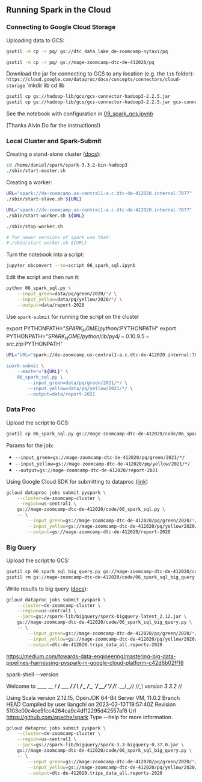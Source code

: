 ## Running Spark in the Cloud

### Connecting to Google Cloud Storage 

Uploading data to GCS:

```bash
gsutil -m cp -r pq/ gs://dtc_data_lake_de-zoomcamp-nytaxi/pq

gsutil -m cp -r pq/ gs://mage-zoomcamp-dtc-de-412020/pq
```

Download the jar for connecting to GCS to any location (e.g. the `lib` folder):
`https://cloud.google.com/dataproc/docs/concepts/connectors/cloud-storage`
`mkdir lib
cd lib


```bash
gsutil cp gs://hadoop-lib/gcs/gcs-connector-hadoop3-2.2.5.jar
gsutil cp gs://hadoop-lib/gcs/gcs-connector-hadoop3-2.2.5.jar gcs-connector-hadoop3-2.2.5.jar
```

See the notebook with configuration in [09_spark_gcs.ipynb](09_spark_gcs.ipynb)

(Thanks Alvin Do for the instructions!)


### Local Cluster and Spark-Submit

Creating a stand-alone cluster ([docs](https://spark.apache.org/docs/latest/spark-standalone.html)):

```bash
cd /home/daniel/spark/spark-3.3.2-bin-hadoop3
./sbin/start-master.sh
```

Creating a worker:

```bash
URL="spark://de-zoomcamp.us-central1-a.c.dtc-de-412020.internal:7077"
./sbin/start-slave.sh ${URL}

URL="spark://de-zoomcamp.us-central1-a.c.dtc-de-412020.internal:7077"
./sbin/start-worker.sh ${URL}

./sbin/stop-worker.sh

# for newer versions of spark use that:
#./sbin/start-worker.sh ${URL}
```

Turn the notebook into a script:

```bash
jupyter nbconvert --to=script 06_spark_sql.ipynb
```

Edit the script and then run it:

```bash 
python 06_spark_sql.py \
    --input_green=data/pq/green/2020/*/ \
    --input_yellow=data/pq/yellow/2020/*/ \
    --output=data/report-2020
```

Use `spark-submit` for running the script on the cluster


export PYTHONPATH="${SPARK_HOME}/python/:$PYTHONPATH"
export PYTHONPATH="${SPARK_HOME}/python/lib/py4j-0.10.9.5-src.zip:$PYTHONPATH"

```bash
URL="URL="spark://de-zoomcamp.us-central1-a.c.dtc-de-412020.internal:7077"

spark-submit \
    --master="${URL}" \
    06_spark_sql.py \
        --input_green=data/pq/green/2021/*/ \
        --input_yellow=data/pq/yellow/2021/*/ \
        --output=data/report-2021
```

### Data Proc

Upload the script to GCS:

```bash
gsutil cp 06_spark_sql.py gs://mage-zoomcamp-dtc-de-412020/code/06_spark_sql.py
```

Params for the job:

* `--input_green=gs://mage-zoomcamp-dtc-de-412020/pq/green/2021/*/`
* `--input_yellow=gs://mage-zoomcamp-dtc-de-412020/pq/yellow/2021/*/`
* `--output=gs://mage-zoomcamp-dtc-de-412020/report-2021`


Using Google Cloud SDK for submitting to dataproc
([link](https://cloud.google.com/dataproc/docs/guides/submit-job#dataproc-submit-job-gcloud))

```bash
gcloud dataproc jobs submit pyspark \
    --cluster=de-zoomcamp-cluster \
    --region=us-central1 \
    gs://mage-zoomcamp-dtc-de-412020/code/06_spark_sql.py \
    -- \
        --input_green=gs://mage-zoomcamp-dtc-de-412020/pq/green/2020/*/ \
        --input_yellow=gs://mage-zoomcamp-dtc-de-412020/pq/yellow/2020/*/ \
        --output=gs://mage-zoomcamp-dtc-de-412020/report-2020
```

### Big Query

Upload the script to GCS:

```bash
gsutil cp 06_spark_sql_big_query.py gs://mage-zoomcamp-dtc-de-412020/code/06_spark_sql_big_query.py
gsutil rm gs://mage-zoomcamp-dtc-de-412020/code/06_spark_sql_big_query.py
```

Write results to big query ([docs](https://cloud.google.com/dataproc/docs/tutorials/bigquery-connector-spark-example#pyspark)):

```bash
gcloud dataproc jobs submit pyspark \
    --cluster=de-zoomcamp-cluster \
    --region=us-central1 \
    --jars=gs://spark-lib/bigquery/spark-bigquery-latest_2.12.jar \
    gs://mage-zoomcamp-dtc-de-412020/code/06_spark_sql_big_query.py \
    -- \
        --input_green=gs://mage-zoomcamp-dtc-de-412020/pq/green/2020/*/ \
        --input_yellow=gs://mage-zoomcamp-dtc-de-412020/pq/yellow/2020/*/ \
        --output=dtc-de-412020.trips_data_all.reports-2020
```

https://medium.com/towards-data-engineering/mastering-big-data-pipelines-harnessing-pyspark-in-google-cloud-platform-c42d6b02ff18


spark-shell --version

Welcome to
      ____              __
     / __/__  ___ _____/ /__
    _\ \/ _ \/ _ `/ __/  '_/
   /___/ .__/\_,_/_/ /_/\_\   version 3.3.2
      /_/
                        
Using Scala version 2.12.15, OpenJDK 64-Bit Server VM, 11.0.2
Branch HEAD
Compiled by user liangchi on 2023-02-10T19:57:40Z
Revision 5103e00c4ce5fcc4264ca9c4df12295d42557af6
Url https://github.com/apache/spark
Type --help for more information.

```bash
gcloud dataproc jobs submit pyspark \
    --cluster=de-zoomcamp-cluster \
    --region=us-central1 \
    --jars=gs://spark-lib/bigquery/spark-3.3-bigquery-0.37.0.jar \
    gs://mage-zoomcamp-dtc-de-412020/code/06_spark_sql_big_query.py \
    -- \
        --input_green=gs://mage-zoomcamp-dtc-de-412020/pq/green/2020/*/ \
        --input_yellow=gs://mage-zoomcamp-dtc-de-412020/pq/yellow/2020/*/ \
        --output=dtc-de-412020.trips_data_all.reports-2020
```

